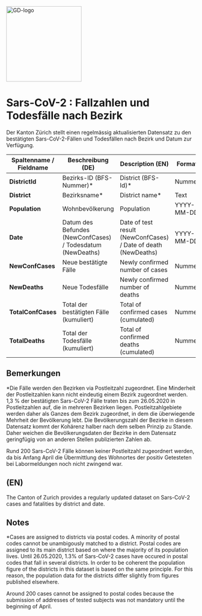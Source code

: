 <img src="https://github.com/openZH/covid_19/blob/master/gd.png" alt="GD-logo" width="200"/>

# Sars-CoV-2 : Fallzahlen und Todesfälle nach Bezirk

Der Kanton Zürich stellt einen regelmässig aktualisierten Datensatz zu den bestätigten Sars-CoV-2-Fällen und Todesfällen nach Bezirk und Datum zur Verfügung. 


| Spaltenname / Fieldname      | Beschreibung (DE)                               | Description (EN)   | Format |
|---------------------|--------------------------------------------|------------|------|
| __DistrictId__              |     Bezirks-ID (BFS-Nummer)*               |District (BFS-Id)* | Nummer|
| __District__                |      Bezirksname*                  |  District name*   | Text |
| __Population__  | Wohnbevölkerung | Population |YYYY-MM-DD |
| __Date__  | Datum des Befundes (NewConfCases) / Todesdatum (NewDeaths) | Date of test result (NewConfCases) / Date of death (NewDeaths) |YYYY-MM-DD |
| __NewConfCases__      | Neue bestätigte Fälle | Newly confirmed number of cases| Nummer   |  
| __NewDeaths__          | Neue Todesfälle | Newly confirmed number of deaths| Nummer     | 
| __TotalConfCases__        |Total der bestätigten Fälle (kumuliert) | Total of confirmed cases (cumulated) | Nummer    |  
| __TotalDeaths__       | Total der Todesfälle (kumuliert) | Total of confirmed deaths (cumulated) | Nummer     | 

## Bemerkungen

*Die Fälle werden den Bezirken via Postleitzahl zugeordnet. Eine Minderheit der Postleitzahlen kann nicht eindeutig einem Bezirk zugeordnet werden. 1,3 % der bestätigten Sars-CoV-2 Fälle traten bis zum 26.05.2020 in Postleitzahlen auf, die in mehreren Bezirken liegen. Postleitzahlgebiete werden daher als Ganzes dem Bezirk zugeordnet, in dem die überwiegende Mehrheit der Bevölkerung lebt. Die Bevölkerungszahl der Bezirke in diesem Datensatz kommt der Kohärenz halber nach dem selben Prinzip zu Stande. Daher weichen die Bevölkerungsdaten der Bezirke in dem Datensatz geringfügig von an anderen Stellen publizierten Zahlen ab.

Rund 200 Sars-CoV-2 Fälle können keiner Postleitzahl zugeordnert werden, da bis Anfang April die Übermittlung des Wohnortes der positiv Getesteten bei Labormeldungen noch nicht zwingend war.

## (EN)

The Canton of Zurich provides a regularly updated dataset on Sars-CoV-2 cases and fatalities by district and date. 

## Notes

*Cases are assigned to districts via postal codes. A minority of postal codes cannot be unambigously matched to a district. Postal codes are assigned to its main district based on where the majority of its population lives. Until 26.05.2020, 1.3% of Sars-CoV-2 cases have occured in postal codes that fall in several districts. In order to be coherent the population figure of the districts in this dataset is based on the same principle. For this reason, the population data for the districts differ slightly from figures published elsewhere.

Around 200 cases cannot be assigned to postal codes because the submission of addresses of tested subjects was not mandatory until the beginning of April.
